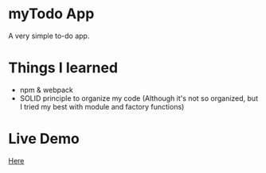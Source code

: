# myTodo App

A very simple to-do app.

# Things I learned
- npm & webpack
- SOLID principle to organize my code (Although it's not so organized, but I tried my best with module and factory functions)

# Live Demo

[Here](https://wyhong3103.github.io/todo_app/)
